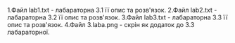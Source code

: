 1.Файл lab1.txt - лабараторна 3.1 її опис та розв'язок.
2.Файл lab2.txt - лабараторна 3.2 її опис та розв'язок.
3.Файл lab3.txt - лабараторна 3.3 її опис та розв'язок.
4.Файл 3.laba.png - скрін як додаток до 3.3 лабараторної.
